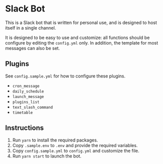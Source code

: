 # Slack Bot

This is a Slack bot that is written for personal use, and is designed to host
itself in a single channel.

It is designed to be easy to use and customize: all functions should be
configure by editing the `config.yml` only. In addition, the template for most
messages can also be set.

## Plugins

See `config.sample.yml` for how to configure these plugins.

- `cron_message`
- `daily_schedule`
- `launch_message`
- `plugins_list`
- `text_slash_command`
- `timetable`

## Instructions

1. Run `yarn` to install the required packages.
1. Copy `.sample.env` to `.env` and provide the required variables.
1. Copy `config.sample.yml` to `config.yml` and customize the file.
1. Run `yarn start` to launch the bot.
